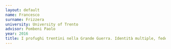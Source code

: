 ```yaml
---
layout: default 
name: Francesco
surname: Frizzera
university: University of Trento
advisor: Pombeni Paolo
year: 2016
title: I profughi trentini nella Grande Guerra. Identità multiple, fedeltà percepita, welfare statale
---
```


